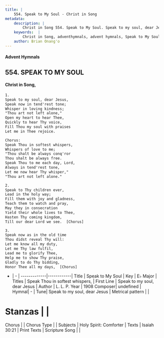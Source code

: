 ```yaml
---
title: |
    554. Speak to My Soul - Christ in Song
metadata:
    description: |
        Christ in Song 554. Speak to My Soul. Speak to my soul, dear Jesus, Speak now in tend'rest tone; Whisper in loving kindness; "Thou art not left alone," Open my heart to hear Thee, Quickly to hear Thy voice, Fill Thou my soul with praises Let me in Thee rejoice. Chorus: Speak Thou in softest whispers, Whispers of love to me; "Thou shalt be always conq'ror  Thou shalt be always free. Speak Thou to me each day, Lord, Always in tend'rest tone, Let me now hear Thy whisper," "Thou art not left alone."
    keywords:  |
        Christ in Song, adventhymnals, advent hymnals, Speak to My Soul, Speak to my soul, dear Jesus. Speak Thou in softest whispers,
    author: Brian Onang'o
---
```


#### Advent Hymnals
## 554. SPEAK TO MY SOUL
####  Christ in Song,

```txt
1.
Speak to my soul, dear Jesus,
Speak now in tend'rest tone;
Whisper in loving kindness;
"Thou art not left alone,"
Open my heart to hear Thee,
Quickly to hear Thy voice,
Fill Thou my soul with praises
Let me in Thee rejoice.

Chorus:
Speak Thou in softest whispers,
Whispers of love to me;
"Thou shalt be always conq'ror 
Thou shalt be always free.
Speak Thou to me each day, Lord,
Always in tend'rest tone,
Let me now hear Thy whisper,"
"Thou art not left alone."

2.
Speak to Thy children ever,
Lead in the holy way;
Fill them with joy and gladness,
Teach them to watch and pray,
May they in consecration
Yield their whole lives to Thee,
Hasten Thy coming kingdom,
Till our dear Lord we see.  [Chorus]

3.
Speak now as in the old time
Thou didst reveal Thy will:
Let me know all my duty,
Let me Thy law fulfil,
Lead me to glorify Thee,
Help me to show Thy praise,
Gladly to do Thy bidding, 
Honor Thee all my days,  [Chorus]


```

- |   -  |
-------------|------------|
Title | Speak to My Soul |
Key | E♭ Major |
Titles | Speak Thou in softest whispers, |
First Line | Speak to my soul, dear Jesus |
Author | L. L. P.
Year | 1908
Composer| undefined |
Hymnal|  - |
Tune| Speak to my soul, dear Jesus |
Metrical pattern | |
# Stanzas |  |
Chorus |  |
Chorus Type |  |
Subjects | Holy Spirit: Comforter |
Texts | Isaiah 30:21 |
Print Texts | 
Scripture Song |  |
    
